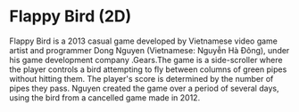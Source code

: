 <h1>Flappy Bird (2D)</h1>
<p>Flappy Bird is a 2013 casual game developed by Vietnamese video game artist and programmer Dong Nguyen (Vietnamese: Nguyễn Hà Đông), under his game development company .Gears.The game is a side-scroller where the player controls a bird attempting to fly between columns of green pipes without hitting them. The player's score is determined by the number of pipes they pass. Nguyen created the game over a period of several days, using the bird from a cancelled game made in 2012.</p>
